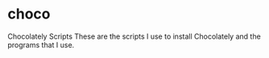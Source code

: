 # choco
Chocolately Scripts
These are the scripts I use to install Chocolately and the programs that I use.
